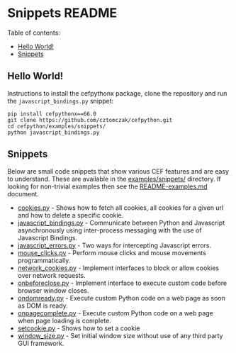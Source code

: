# Snippets README

Table of contents:
* [Hello World!](#hello-world)
* [Snippets](#snippets)


## Hello World!

Instructions to install the cefpythonx package, clone
the repository and run the `javascript_bindings.py` snippet:

```
pip install cefpythonx==66.0
git clone https://github.com/cztomczak/cefpython.git
cd cefpython/examples/snippets/
python javascript_bindings.py
```


## Snippets

Below are small code snippets that show various CEF features and
are easy to understand. These are available in the [examples/snippets/](./)
directory. If looking for non-trivial examples then see the
[README-examples.md](../README-examples.md) document.


- [cookies.py](cookies.py) - Shows how to fetch all cookies,
    all cookies for a given url and how to delete a specific cookie.
- [javascript_bindings.py](javascript_bindings.py) - Communicate
    between Python and Javascript asynchronously using
    inter-process messaging with the use of Javascript Bindings.
- [javascript_errors.py](javascript_errors.py) - Two ways for
    intercepting Javascript errors.
- [mouse_clicks.py](mouse_clicks.py) - Perform mouse clicks
    and mouse movements programmatically.
- [network_cookies.py](network_cookies.py) - Implement
    interfaces to block or allow cookies over network requests.
- [onbeforeclose.py](onbeforeclose.py) - Implement interface
    to execute custom code before browser window closes.
- [ondomready.py](ondomready.py) - Execute custom Python code
    on a web page as soon as DOM is ready.
- [onpagecomplete.py](onpagecomplete.py) - Execute custom
    Python code on a web page when page loading is complete.
- [setcookie.py](setcookie.py) - Shows how to set a cookie
- [window_size.py](window_size.py) - Set initial window size
    without use of any third party GUI framework.
